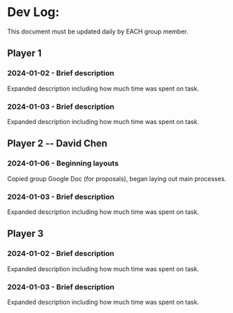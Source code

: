 # Dev Log:

This document must be updated daily by EACH group member.

## Player 1

### 2024-01-02 - Brief description
Expanded description including how much time was spent on task.

### 2024-01-03 - Brief description
Expanded description including how much time was spent on task.

## Player 2 -- David Chen

### 2024-01-06 - Beginning layouts
Copied group Google Doc (for proposals), began laying out main processes.

### 2024-01-03 - Brief description
Expanded description including how much time was spent on task.

## Player 3

### 2024-01-02 - Brief description
Expanded description including how much time was spent on task.

### 2024-01-03 - Brief description
Expanded description including how much time was spent on task.
